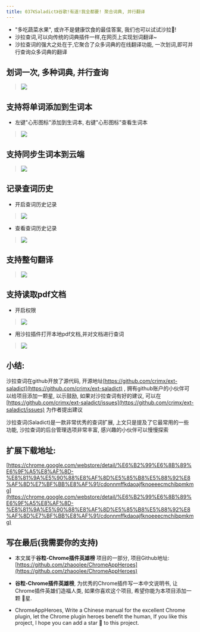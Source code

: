 ```yaml
---
title: 037《Saladict》谷歌!有道!我全都要! 聚合词典, 并行翻译
---
```

- "多吃蔬菜水果", 或许不是健康饮食的最佳答案, 我们也可以试试沙拉🥗!
- 沙拉查词,可以向传统的词典插件一样,在网页上实现划词翻译~
- 沙拉查词的强大之处在于,它聚合了众多词典的在线翻译功能, 一次划词,即可并行查询众多词典的翻译

## 划词一次, 多种词典, 并行查询

>![](https://www.v2fy.com/asset/037_saladict/dd035946bc6245e6a6d1e616249dfa72.gif)

## 支持将单词添加到生词本
- 左键"心形图标"添加到生词本, 右键"心形图标"查看生词本

>![](https://www.v2fy.com/asset/037_saladict/fcb4c2230d6142d1bbaa1cb644a1372c.gif)

## 支持同步生词本到云端

> ![](https://www.v2fy.com/asset/037_saladict/7d00f8c1f09244fc81229b19dc78fef5.png)


## 记录查词历史
- 开启查词历史记录

>![](https://www.v2fy.com/asset/037_saladict/6b8bf39babf742dd9b69820d7ccc7239.gif)

- 查看查词历史记录

> ![](https://www.v2fy.com/asset/037_saladict/30da3ca59c624344ae49d8311acd2e72.gif)




## 支持整句翻译

>![](https://www.v2fy.com/asset/037_saladict/cca1b74cb2534fc389f0df6b53d28f21.gif)


## 支持读取pdf文档

- 开启权限

> ![](https://www.v2fy.com/asset/037_saladict/08d3b6a81bf74f05932c98f07a385075.gif)

- 用沙拉插件打开本地pdf文档,并对文档进行查词

> ![](https://www.v2fy.com/asset/037_saladict/341022c82b994d80833e618de7b64f48.gif)


## 小结:
沙拉查词在github开放了源代码, 开源地址[https://github.com/crimx/ext-saladict](https://github.com/crimx/ext-saladict) , 拥有github账户的小伙伴可以给项目添加一颗星, 以示鼓励, 如果对沙拉查词有好的建议, 可以在[https://github.com/crimx/ext-saladict/issues](https://github.com/crimx/ext-saladict/issues) 为作者提出建议

沙拉查词(Saladict)是一款非常优秀的查词扩展, 上文只是提及了它最常用的一些功能, 沙拉查词的后台管理选项非常丰富, 感兴趣的小伙伴可以慢慢探索

## 扩展下载地址:

[https://chrome.google.com/webstore/detail/%E6%B2%99%E6%8B%89%E6%9F%A5%E8%AF%8D-%E8%81%9A%E5%90%88%E8%AF%8D%E5%85%B8%E5%88%92%E8%AF%8D%E7%BF%BB%E8%AF%91/cdonnmffkdaoajfknoeeecmchibpmkmg](https://chrome.google.com/webstore/detail/%E6%B2%99%E6%8B%89%E6%9F%A5%E8%AF%8D-%E8%81%9A%E5%90%88%E8%AF%8D%E5%85%B8%E5%88%92%E8%AF%8D%E7%BF%BB%E8%AF%91/cdonnmffkdaoajfknoeeecmchibpmkmg)

## 写在最后(我需要你的支持)
- 本文属于**谷粒-Chrome插件英雄榜** 项目的一部分, 项目Github地址: [https://github.com/zhaoolee/ChromeAppHeroes](https://github.com/zhaoolee/ChromeAppHeroes)

- **谷粒-Chrome插件英雄榜**, 为优秀的Chrome插件写一本中文说明书, 让Chrome插件英雄们造福人类, 如果你喜欢这个项目, 希望你能为本项目添加一颗 🌟星.

- ChromeAppHeroes, Write a Chinese manual for the excellent Chrome plugin, let the Chrome plugin heroes benefit the human, If you like this project, I hope you can add a star 🌟 to this project.
